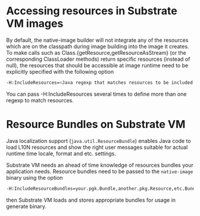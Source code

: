 # Accessing resources in Substrate VM images

By default, the native-image builder will not integrate any of the resources
which are on the classpath during image building into the image it creates. To
make calls such as Class.{getResource,getResourceAsStream} (or the
corresponding ClassLoader methods) return specific resources (instead of null),
the resources that should be accessible at image runtime need to be explicitly
specified with the following option
```bash
-H:IncludeResources=<Java regexp that matches resources to be included in the image>
```
You can pass -H:IncludeResources several times to define more than one regexp
to match resources.

# Resource Bundles on Substrate VM

Java localization support (`java.util.ResourceBundle`) enables Java code to
load L10N resources and show the right user messages suitable for actual
runtime time locale, format and etc. settings.

Substrate VM needs an ahead of time knowledge of resources bundles your application
needs. Resource bundles need to be passed to the `native-image` binary using the option
```bash
-H:IncludeResourceBundles=your.pgk.Bundle,another.pkg.Resource,etc.Bundle
```
then Substrate VM loads and stores appropriate bundles for usage in generate
binary.
